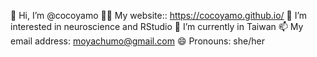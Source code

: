 👋 Hi, I’m @cocoyamo
👩‍💻 My website:: https://cocoyamo.github.io/
👀 I’m interested in neuroscience and RStudio
🌱 I’m currently in Taiwan
📫 My email address: moyachumo@gmail.com
😄 Pronouns: she/her

<!---
cocoyamo/cocoyamo is a ✨ special ✨ repository because its `README.md` (this file) appears on your GitHub profile.
You can click the Preview link to take a look at your changes.
--->

